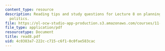```yaml
---
content_type: resource
description: Reading tips and study questions for Lecture 8 on planning and interest-group
  politics.
file: https://ol-ocw-studio-app-production.s3.amazonaws.com/courses/11-201-gateway-planning-action-fall-2007/4c0383a7222cc715c6f10c0fae583cac_read8.pdf
file_type: application/pdf
resourcetype: Document
title: read8.pdf
uid: 4c0383a7-222c-c715-c6f1-0c0fae583cac
---
```


